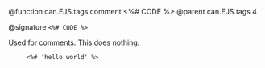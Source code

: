 @function can.EJS.tags.comment <%# CODE %>
@parent can.EJS.tags 4


@signature `<%# CODE %>`

Used for comments.  This does nothing.
     
         <%# 'hello world' %>
